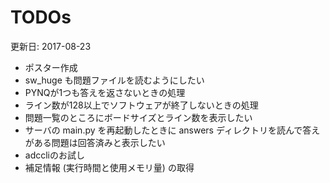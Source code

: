 # TODOs

更新日: 2017-08-23

* ポスター作成
* sw_huge も問題ファイルを読むようにしたい
* PYNQが1つも答えを返さないときの処理
* ライン数が128以上でソフトウェアが終了しないときの処理
* 問題一覧のところにボードサイズとライン数を表示したい
* サーバの main.py を再起動したときに answers ディレクトリを読んで答えがある問題は回答済みと表示したい
* adccliのお試し
* 補足情報 (実行時間と使用メモリ量) の取得
